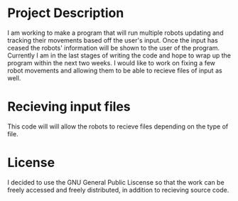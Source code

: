
# Project Description
I am working to make a program that will run multiple robots updating and tracking their movements based off the user's input. Once the input has ceased the robots' information will be shown to the user of the program.
Currently I am in the last stages of writing the code and hope to wrap up the program within the next two weeks. I would like to work on fixing a few robot movements and allowing them to be able to recieve files of input as well.

# Recieving input files
This code will will allow the robots to recieve files depending on the type of file.

# License
I decided to use the GNU General Public Liscense so that the work can be freely accessed and freely distributed, in addition to recieving source code. 
